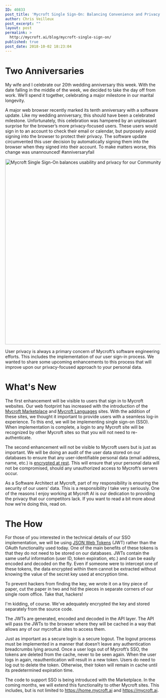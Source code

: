 ```yaml
---
ID: 40833
post_title: 'Mycroft Single Sign-On: Balancing Convenience and Privacy'
author: Chris Veilleux
post_excerpt: ""
layout: post
permalink: >
  http://mycroft.ai/blog/mycroft-single-sign-on/
published: true
post_date: 2018-10-02 18:23:04
---
```

<h1>Two Anniversaries</h1>
<span style="font-weight: 400;">My wife and I celebrate our 20th wedding anniversary this week. With the date falling in the middle of the week, we decided to take the day off from work. We’ll spend it together, celebrating a major milestone in our marital longevity.</span>

<span style="font-weight: 400;">A major web browser recently marked its tenth anniversary with a software update. Like my wedding anniversary, this should have been a celebrated milestone. Unfortunately, this celebration was hampered by an unpleasant surprise for the browser’s more privacy-focused users. These users would sign in to an account to check their email or calendar, but purposely avoid signing into the browser to protect their privacy. The software update circumvented this user decision by automatically signing them into the browser when they signed into their account. To make matters worse, this change was unannounced! #anniversaryfail</span>

<span style="font-weight: 400;"><a href="https://mycroft.ai/wp-content/uploads/2018/10/MycroftSSO_alt.png"><img class="alignnone wp-image-40834 size-full" src="https://mycroft.ai/wp-content/uploads/2018/10/MycroftSSO_alt.png" alt="Mycroft Single Sign-On balances usability and privacy for our Community" width="1200" height="600" /></a></span>

<span style="font-weight: 400;">User privacy is always a primary concern of Mycroft’s software engineering efforts. This includes the implementation of our user sign-in process. We wanted to share some upcoming enhancements to this process that will improve upon our privacy-focused approach to your personal data.</span>
<h1>What's New</h1>
<span style="font-weight: 400;">The first enhancement will be visible to users that sign in to Mycroft websites. Our web footprint has increased with the introduction of the </span><a href="https://market.mycroft.ai"><span style="font-weight: 400;">Mycroft Marketplace</span></a><span style="font-weight: 400;"> and </span><a href="https://translate.mycroft.ai/"><span style="font-weight: 400;">Mycroft Languages</span></a><span style="font-weight: 400;"> sites. With the addition of these sites, we thought it important to provide users with a seamless log-in experience. To this end, we will be implementing single sign-on (SSO). When implementation is complete, a login to any Mycroft site will be recognized by other Mycroft sites so that you will not need to re-authenticate. </span>

<span style="font-weight: 400;">The second enhancement will not be visible to Mycroft users but is just as important. We will be doing an audit of the user data stored on our databases to ensure that any user-identifiable personal data (email address, name, etc.) is <a href="https://en.wikipedia.org/wiki/Data_at_rest" target="_blank" rel="noopener">encrypted at rest</a>. This will ensure that your personal data will not be compromised, should any unauthorized access to Mycroft’s servers occur.</span>

<span style="font-weight: 400;">As a Software Architect at Mycroft, part of my responsibility is ensuring the security of our users' data. This is a responsibility I take very seriously. One of the reasons I enjoy working at Mycroft AI is our dedication to providing the privacy that our competitors lack. If you want to read a bit more about how we’re doing this, read on.</span>
<h1>The How</h1>
<span style="font-weight: 400;">For those of you interested in the technical details of our SSO implementation, we will be using <a href="https://jwt.io/" target="_blank" rel="noopener">JSON Web Tokens</a> (JWT) rather than the OAuth functionality used today. One of the main benefits of these tokens is that they do not need to be stored on our databases. JWTs contain the same useful information (user ID, token expiration, etc.) and can be easily encoded and decoded on the fly. Even if someone were to intercept one of these tokens, the data encrypted within them cannot be extracted without knowing the value of the secret key used at encryption time.</span>

<span style="font-weight: 400;">To prevent hackers from finding the key, we wrote it on a tiny piece of paper, cut the paper in two and hid the pieces in separate corners of our single room office. Take that, hackers!</span>

<span style="font-weight: 400;">I'm kidding, of course. We've adequately encrypted the key and stored separately from the source code.</span>

<span style="font-weight: 400;">The JWTs are generated, encoded and decoded in the API layer. The API will pass the JWTs to the browser where they will be cached in a way that allows any of our mycroft.ai sites to access them. </span>

<span style="font-weight: 400;">Just as important as a secure login is a secure logout. The logout process must be implemented in a manner that doesn’t leave any authentication breadcrumbs lying around. Once a user logs out of Mycroft’s SSO, the tokens are deleted from the cache, never to be seen again. When the user logs in again, reauthentication will result in a new token. Users do need to log out to delete the token. Otherwise, their token will remain in cache until its predetermined expiration time.</span>

<span style="font-weight: 400;">The code to support SSO is being introduced with the Marketplace. In the coming months, we will extend this functionality to other Mycroft sites. This includes, but is not limited to <a href="https://home.mycroft.ai">https://home.mycroft.ai</a> and </span><a href="https://mycroft.ai">https://mycroft.ai</a><span style="font-weight: 400;">.</span>